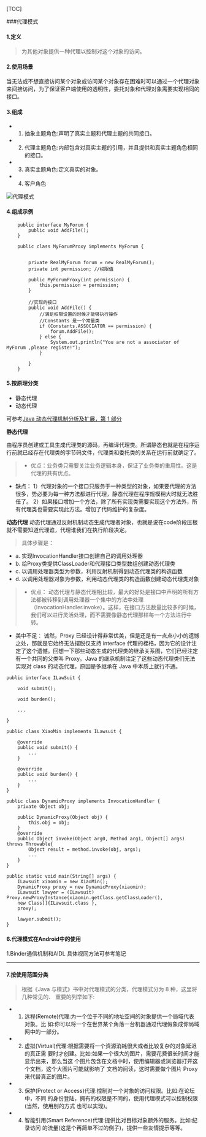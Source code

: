 [TOC]

###代理模式

#### 1.定义

>为其他对象提供一种代理以控制对这个对象的访问。

#### 2.使用场景

当无法或不想直接访问某个对象或访问某个对象存在困难时可以通过一个代理对象来间接访问，为了保证客户端使用的透明性，委托对象和代理对象需要实现相同的接口。

#### 3.组成

- 1) 抽象主题角色:声明了真实主题和代理主题的共同接口。- 2) 代理主题角色:内部包含对真实主题的引用，并且提供和真实主题角色相同的接口。- 3) 真实主题角色:定义真实的对象。
- 4) 客户角色

![代理模式]()


#### 4.组成示例

```
	public interface MyForum {
        public void AddFile();
    }

    public class MyForumProxy implements MyForum {


        private RealMyForum forum = new RealMyForum();
        private int permission; //权限值

        public MyForumProxy(int permission) {
            this.permission = permission;
        }

        //实现的接口
        public void AddFile() {
            //满足权限设置的时候才能够执行操作
            //Constants 是一个常量类 
            if (Constants.ASSOCIATOR == permission) {
                forum.AddFile();
            } else {
                System.out.println("You are not a associator of MyForum ,please registe!");
            }

        }
    }
```

#### 5.按原理分类

- 静态代理
- 动态代理

可参考[Java 动态代理机制分析及扩展，第 1 部分](https://www.ibm.com/developerworks/cn/java/j-lo-proxy1/)

**静态代理**

由程序员创建或工具生成代理类的源码，再编译代理类。所谓静态也就是在程序运行前就已经存在代理类的字节码文件，代理类和委托类的关系在运行前就确定了。 

> - 优点：业务类只需要关注业务逻辑本身，保证了业务类的重用性。这是代理的共有优点。 
- 缺点： 
1）代理对象的一个接口只服务于一种类型的对象，如果要代理的方法很多，势必要为每一种方法都进行代理，静态代理在程序规模稍大时就无法胜任了。 
2）如果接口增加一个方法，除了所有实现类需要实现这个方法外，所有代理类也需要实现此方法。增加了代码维护的复杂度。 

**动态代理**
动态代理通过反射机制动态生成代理者对象，也就是说在code阶段压根就不需要知道代理谁，代理谁我们在执行阶段决定。

>具体步骤是： 
>
- a. 实现InvocationHandler接口创建自己的调用处理器 
- b. 给Proxy类提供ClassLoader和代理接口类型数组创建动态代理类 
- c. 以调用处理器类型为参数，利用反射机制得到动态代理类的构造函数 
- d. 以调用处理器对象为参数，利用动态代理类的构造函数创建动态代理类对象 

> - 优点： 
动态代理与静态代理相比较，最大的好处是接口中声明的所有方法都被转移到调用处理器一个集中的方法中处理（InvocationHandler.invoke）。这样，在接口方法数量比较多的时候，我们可以进行灵活处理，而不需要像静态代理那样每一个方法进行中转。
- 美中不足： 
诚然，Proxy 已经设计得非常优美，但是还是有一点点小小的遗憾之处，那就是它始终无法摆脱仅支持 interface 代理的桎梏，因为它的设计注定了这个遗憾。回想一下那些动态生成的代理类的继承关系图，它们已经注定有一个共同的父类叫 Proxy。Java 的继承机制注定了这些动态代理类们无法实现对 class 的动态代理，原因是多继承在 Java 中本质上就行不通。

```
public interface ILawSuit {

	void submit();
	
	void burden();
	
	...

}

public class XiaoMin implements ILawsuit {

	@override
	public void submit() {
		...
	}
	
	@override
	public void burden() {
		...
	}
}

public class DynamicProxy implements InvocationHandler {
	private Object obj;
	
	public DynamicProxy(Object obj) {
		this.obj = obj;
	}
	@override
	public Object invoke(Object arg0, Method arg1, Object[] args) throws Throwable{
		Object result = method.invoke(obj, args);
		...
	}
}

public static void main(String[] args) {
	ILawsuit xiaomin = new XiaoMin();
	DynamicProxy proxy = new DynamicProxy(xiaomin);
	ILawsuit lawyer = (ILawsuit) Proxy.newProxyInstance(xiaomin.getClass.getClassLoader(),
	new Class[]{ILawsuit.class },
	proxy);
	
	lawyer.submit();
}
```
#### 6.代理模式在Android中的使用

1.Binder通信机制和AIDL
 具体视同方法可参考笔记

------

#### 7.按使用范围分类

>根据《Java 与模式》书中对代理模式的分类，代理模式分为 8 种，这里将几种常见的、 重要的列举如下:
>- 1) 远程(Remote)代理:为一个位于不同的地址空间的对象提供一个局域代表对象。比 如:你可以将一个在世界某个角落一台机器通过代理假象成你局域网中的一部分。- 2) 虚拟(Virtual)代理:根据需要将一个资源消耗很大或者比较复杂的对象延迟的真正需 要时才创建。比如:如果一个很大的图片，需要花费很长时间才能显示出来，那么当这 个图片包含在文档中时，使用编辑器或浏览器打开这个文档，这个大图片可能就影响了 文档的阅读，这时需要做个图片 Proxy 来代替真正的图片。- 3) 保护(Protect or Access)代理:控制对一个对象的访问权限。比如:在论坛中，不同 的身份登陆，拥有的权限是不同的，使用代理模式可以控制权限(当然，使用别的方式 也可以实现)。- 4) 智能引用(Smart Reference)代理:提供比对目标对象额外的服务。比如:纪录访问 的流量(这是个再简单不过的例子)，提供一些友情提示等等。

